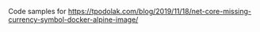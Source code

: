 Code samples for https://tpodolak.com/blog/2019/11/18/net-core-missing-currency-symbol-docker-alpine-image/
